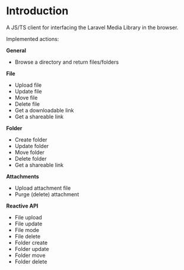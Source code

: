 # Introduction

A JS/TS client for interfacing the Laravel Media Library in the browser.

Implemented actions:

**General**

* Browse a directory and return files/folders

**File**

* Upload file
* Update file
* Move file
* Delete file
* Get a downloadable link
* Get a shareable link

**Folder**

* Create folder
* Update folder
* Move folder
* Delete folder
* Get a shareable link

**Attachments**

* Upload attachment file
* Purge (delete) attachment

**Reactive API**

* File upload
* File update
* File mode
* File delete
* Folder create
* Folder update
* Folder move
* Folder delete